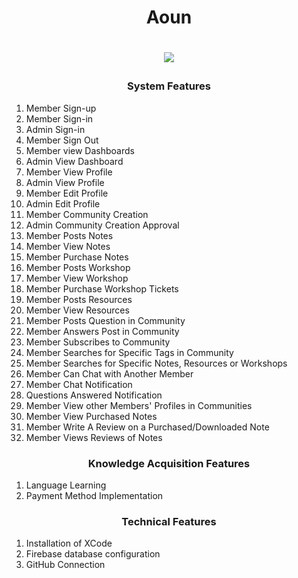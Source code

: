   <h1 align="center"> Aoun <h1>
<p align="center">
  <img src="https://user-images.githubusercontent.com/90033854/139263459-0fabde05-2dd4-4e1c-8b60-fa13176fb294.png" />
</p>

<p align="center">
  <h3 align="center"> System Features </h3>
  <ol>
<li>  Member Sign-up </li> 
<li> Member Sign-in </li> 
<li> Admin Sign-in </li> 
<li> Member Sign Out</li> 
<li> Member view Dashboards </li> 
<li> Admin View Dashboard </li> 
<li> Member View Profile </li> 
<li> Admin View Profile </li> 
<li> Member Edit Profile </li> 
<li> Admin Edit Profile </li> 
<li> Member Community Creation </li> 
<li> Admin Community Creation Approval </li> 
<li> Member Posts Notes </li> 
<li> Member View Notes </li> 
<li> Member Purchase Notes </li> 
<li> Member Posts Workshop </li> 
<li> Member View Workshop </li> 
<li> Member Purchase Workshop Tickets </li> 
<li> Member Posts Resources  </li> 
<li> Member View Resources </li> 
<li> Member Posts Question in Community </li> 
<li> Member Answers Post in Community </li> 
<li> Member Subscribes to Community </li> 
<li> Member Searches for Specific Tags in Community </li> 
<li> Member Searches for Specific Notes, Resources or Workshops </li> 
<li> Member Can Chat with Another Member </li> 
<li> Member Chat Notification </li> 
<li> Questions Answered Notification </li> 
    <li> Member View other Members' Profiles in Communities </li>
    <li> Member View Purchased Notes </li>
    <li> Member Write A Review on a Purchased/Downloaded Note </li>
    <li> Member Views Reviews of Notes </li>
  </ol>
<h3 align="center"> Knowledge Acquisition Features</h3>
  <ol>
<li> Language Learning </li> 
<li> Payment Method Implementation </li> 

  </ol>
  <h3 align="center"> Technical Features </h3>
  <ol>
<li> Installation of XCode </li> 
<li> Firebase database configuration  </li> 
<li> GitHub Connection </li> 
  </ol>
  </p>
